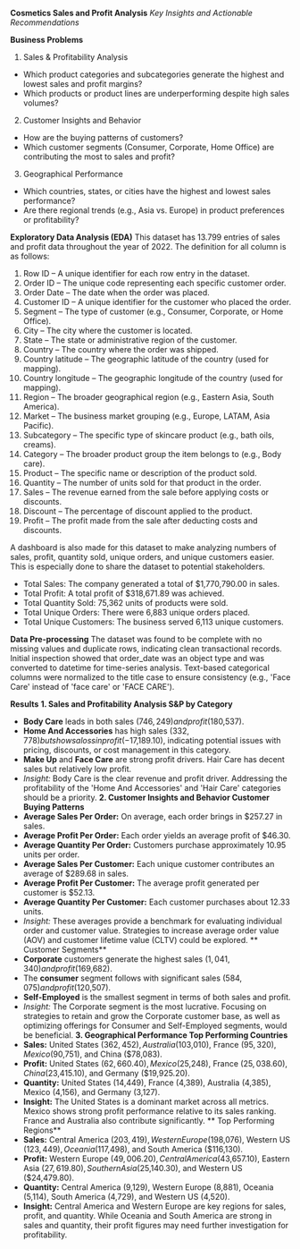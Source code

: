 **Cosmetics Sales and Profit Analysis**
_Key Insights and Actionable Recommendations_

**Business Problems**
1. Sales & Profitability Analysis
- Which product categories and subcategories generate the highest and lowest sales and profit margins?
- Which products or product lines are underperforming despite high sales volumes?
2. Customer Insights and Behavior
- How are the buying patterns of customers?
- Which customer segments (Consumer, Corporate, Home Office) are contributing the most to sales and profit?
3. Geographical Performance
- Which countries, states, or cities have the highest and lowest sales performance?
- Are there regional trends (e.g., Asia vs. Europe) in product preferences or profitability?

**Exploratory Data Analysis (EDA)**
This dataset has 13.799 entries of sales and profit data throughout the year of 2022. The definition for all column is as follows:
1. Row ID – A unique identifier for each row entry in the dataset.
2. Order ID – The unique code representing each specific customer order.
3. Order Date – The date when the order was placed.
4. Customer ID – A unique identifier for the customer who placed the order.
5. Segment – The type of customer (e.g., Consumer, Corporate, or Home Office).
6. City – The city where the customer is located.
7. State – The state or administrative region of the customer.
8. Country – The country where the order was shipped.
9. Country latitude – The geographic latitude of the country (used for mapping).
10. Country longitude – The geographic longitude of the country (used for mapping).
11. Region – The broader geographical region (e.g., Eastern Asia, South America).
12. Market – The business market grouping (e.g., Europe, LATAM, Asia Pacific).
13. Subcategory – The specific type of skincare product (e.g., bath oils, creams).
14. Category – The broader product group the item belongs to (e.g., Body care).
15. Product – The specific name or description of the product sold.
16. Quantity – The number of units sold for that product in the order.
17. Sales – The revenue earned from the sale before applying costs or discounts.
18. Discount – The percentage of discount applied to the product.
19. Profit – The profit made from the sale after deducting costs and discounts.

A dashboard is also made for this dataset to make analyzing numbers of sales, profit, quantity sold, unique orders, and unique customers easier. This is especially done to share the dataset to potential stakeholders.

- Total Sales: The company generated a total of $1,770,790.00 in sales.
- Total Profit: A total profit of $318,671.89 was achieved.
- Total Quantity Sold: 75,362 units of products were sold.
- Total Unique Orders: There were 6,883 unique orders placed.
- Total Unique Customers: The business served 6,113 unique customers.

**Data Pre-processing**
The dataset was found to be complete with no missing values and duplicate rows, indicating clean transactional records. Initial inspection showed that order_date was an object type and was converted to datetime for time-series analysis. Text-based categorical columns were normalized to the title case to ensure consistency (e.g., 'Face Care' instead of 'face care' or 'FACE CARE').

**Results**
**1. Sales and Profitability Analysis
	S&P by Category**
- **Body Care** leads in both sales ($746,249) and profit ($180,537).
- **Home And Accessories** has high sales ($332,778) but shows a loss in profit (-$17,189.10), indicating potential issues with pricing, discounts, or cost management in this category.
- **Make Up** and **Face Care** are strong profit drivers. Hair Care has decent sales but relatively low profit.
- _Insight:_ Body Care is the clear revenue and profit driver. Addressing the profitability of the 'Home And Accessories' and 'Hair Care' categories should be a priority.
**2. Customer Insights and Behavior
	Customer Buying Patterns**
- **Average Sales Per Order:** On average, each order brings in $257.27 in sales.
- **Average Profit Per Order:** Each order yields an average profit of $46.30.
- **Average Quantity Per Order:** Customers purchase approximately 10.95 units per order.
- **Average Sales Per Customer:** Each unique customer contributes an average of $289.68 in sales.
- **Average Profit Per Customer:** The average profit generated per customer is $52.13.
- **Average Quantity Per Customer:** Each customer purchases about 12.33 units.
- _Insight:_ These averages provide a benchmark for evaluating individual order and customer value. Strategies to increase average order value (AOV) and customer lifetime value (CLTV) could be explored.
**	Customer Segments**
- **Corporate** customers generate the highest sales ($1,041,340) and profit ($169,682).
- The **consumer** segment follows with significant sales ($584,075) and profit ($120,507).
- **Self-Employed** is the smallest segment in terms of both sales and profit.
- _Insight:_ The Corporate segment is the most lucrative. Focusing on strategies to retain and grow the Corporate customer base, as well as optimizing offerings for Consumer and Self-Employed segments, would be beneficial.
**3. Geographical Performance
	Top Performing Countries**
- **Sales:** United States ($362,452), Australia ($103,010), France ($95,320), Mexico ($90,751), and China ($78,083).
- **Profit:** United States ($62,660.40), Mexico ($25,248), France ($25,038.60), China ($23,415.10), and Germany ($19,925.20).
- **Quantity:** United States (14,449), France (4,389), Australia (4,385), Mexico (4,156), and Germany (3,127).
- **Insight:** The United States is a dominant market across all metrics. Mexico shows strong profit performance relative to its sales ranking. France and Australia also contribute significantly.
**	Top Performing Regions**
- **Sales:** Central America ($203,419), Western Europe ($198,076), Western US ($123,449), Oceania ($117,498), and South America ($116,130).
- **Profit:** Western Europe ($49,006.20), Central America ($43,657.10), Eastern Asia ($27,619.80), Southern Asia ($25,140.30), and Western US ($24,479.80).
- **Quantity:** Central America (9,129), Western Europe (8,881), Oceania (5,114), South America (4,729), and Western US (4,520).
- **Insight:** Central America and Western Europe are key regions for sales, profit, and quantity. While Oceania and South America are strong in sales and quantity, their profit figures may need further investigation for profitability.
